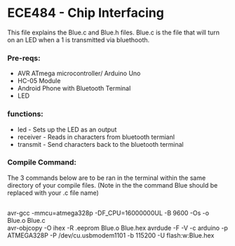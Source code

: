 # ECE484 - Chip Interfacing

This file explains the Blue.c and Blue.h files. Blue.c is the file that will turn on an LED when a 1 is transmitted via bluethooth. 

### Pre-reqs:
* AVR ATmega microcontroller/ Arduino Uno
* HC-05 Module
* Android Phone with Bluetooth Terminal
* LED

### functions: 
 * led - Sets up the LED as an output 
 * receiver - Reads in characters from bluetooth termianl  
 * transmit - Send characters back to the bluetooth terminal

### Compile Command:
The 3 commands below are to be ran in the terminal within the same directory of your compile files. 
(Note in the the command Blue should be replaced with your .c file name)

## 

avr-gcc -mmcu=atmega328p -DF_CPU=16000000UL -B 9600 -Os -o Blue.o Blue.c    
avr-objcopy -O ihex -R .eeprom Blue.o Blue.hex
avrdude -F -V -c arduino -p ATMEGA328P -P  /dev/cu.usbmodem1101 -b 115200 -U flash:w:Blue.hex

